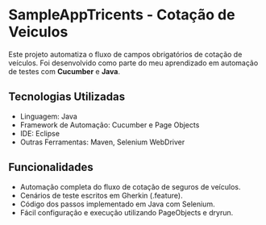 # SampleAppTricents - Cotação de Veiculos

Este projeto automatiza o fluxo de campos obrigatórios de cotação de veículos.
Foi desenvolvido como parte do meu aprendizado em automação de testes com **Cucumber** e **Java**.

## Tecnologias Utilizadas
- Linguagem: Java
- Framework de Automação: Cucumber e Page Objects
- IDE: Eclipse
- Outras Ferramentas: Maven, Selenium WebDriver

## Funcionalidades
- Automação completa do fluxo de cotação de seguros de veículos.
- Cenários de teste escritos em Gherkin (.feature).
- Código dos passos implementado em Java com Selenium.
- Fácil configuração e execução utilizando PageObjects e dryrun.




